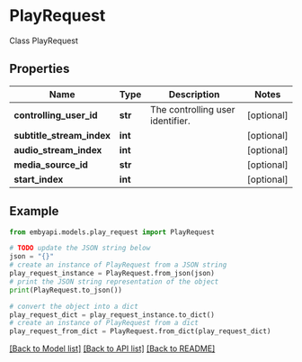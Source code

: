 # PlayRequest

Class PlayRequest  

## Properties

Name | Type | Description | Notes
------------ | ------------- | ------------- | -------------
**controlling_user_id** | **str** | The controlling user identifier. | [optional] 
**subtitle_stream_index** | **int** |  | [optional] 
**audio_stream_index** | **int** |  | [optional] 
**media_source_id** | **str** |  | [optional] 
**start_index** | **int** |  | [optional] 

## Example

```python
from embyapi.models.play_request import PlayRequest

# TODO update the JSON string below
json = "{}"
# create an instance of PlayRequest from a JSON string
play_request_instance = PlayRequest.from_json(json)
# print the JSON string representation of the object
print(PlayRequest.to_json())

# convert the object into a dict
play_request_dict = play_request_instance.to_dict()
# create an instance of PlayRequest from a dict
play_request_from_dict = PlayRequest.from_dict(play_request_dict)
```
[[Back to Model list]](../README.md#documentation-for-models) [[Back to API list]](../README.md#documentation-for-api-endpoints) [[Back to README]](../README.md)


